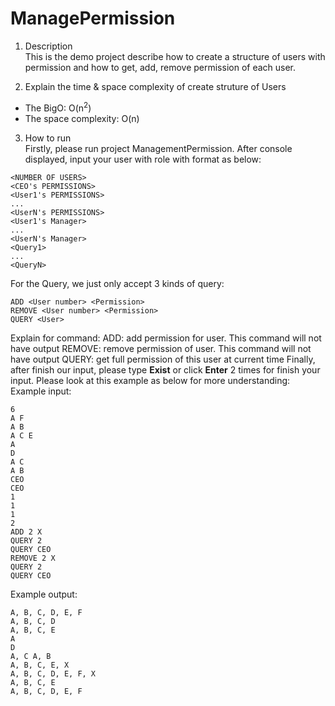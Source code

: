 # ManagePermission

1. Description   
This is the demo project describe how to create a structure of users with permission and how to get, add, remove permission of each user.

2. Explain the time & space complexity of create struture of Users  
- The BigO: O(n<sup>2</sup>)
- The space complexity: O(n)

3. How to run   
Firstly, please run project ManagementPermission. After console displayed, input your user with role with format as below:
```
<NUMBER OF USERS>
<CEO's PERMISSIONS> 
<User1's PERMISSIONS> 
... 
<UserN's PERMISSIONS> 
<User1's Manager> 
... 
<UserN's Manager>
<Query1>
...
<QueryN>
```
For the Query, we just only accept 3 kinds of query: 
```
ADD <User number> <Permission>
REMOVE <User number> <Permission>
QUERY <User>
```
Explain for command:
ADD: add permission for user. This command will not have output
REMOVE: remove permission of user. This command will not have output
QUERY: get full permission of this user at current time
Finally, after finish our input, please type **Exist** or click **Enter** 2 times for finish your input.
Please look at this example as below for more understanding:
Example input:
```
6 
A F 
A B 
A C E 
A 
D 
A C 
A B 
CEO 
CEO 
1 
1 
1 
2 
ADD 2 X 
QUERY 2 
QUERY CEO 
REMOVE 2 X 
QUERY 2 
QUERY CEO
```
Example output:
```
A, B, C, D, E, F 
A, B, C, D 
A, B, C, E 
A 
D 
A, C A, B 
A, B, C, E, X 
A, B, C, D, E, F, X 
A, B, C, E 
A, B, C, D, E, F
```

